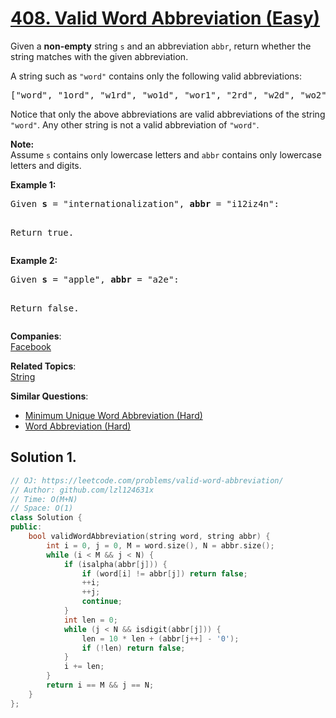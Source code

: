 # [408. Valid Word Abbreviation (Easy)](https://leetcode.com/problems/valid-word-abbreviation/)

<p>
Given a <b>non-empty</b> string <code>s</code> and an abbreviation <code>abbr</code>, return whether the string matches with the given abbreviation.
</p>

<p>A string such as <code>"word"</code> contains only the following valid abbreviations:</p>

<pre>["word", "1ord", "w1rd", "wo1d", "wor1", "2rd", "w2d", "wo2", "1o1d", "1or1", "w1r1", "1o2", "2r1", "3d", "w3", "4"]
</pre>

<p>Notice that only the above abbreviations are valid abbreviations of the string <code>"word"</code>. Any other string is not a valid abbreviation of <code>"word"</code>.</p>

<p><b>Note:</b><br>
Assume <code>s</code> contains only lowercase letters and <code>abbr</code> contains only lowercase letters and digits.
</p>

<p><b>Example 1:</b><br>
</p><pre>Given <b>s</b> = "internationalization", <b>abbr</b> = "i12iz4n":

Return true.
</pre>
<p></p>

<p><b>Example 2:</b><br>
</p><pre>Given <b>s</b> = "apple", <b>abbr</b> = "a2e":

Return false.
</pre>
<p></p>

**Companies**:  
[Facebook](https://leetcode.com/company/facebook)

**Related Topics**:  
[String](https://leetcode.com/tag/string/)

**Similar Questions**:
* [Minimum Unique Word Abbreviation (Hard)](https://leetcode.com/problems/minimum-unique-word-abbreviation/)
* [Word Abbreviation (Hard)](https://leetcode.com/problems/word-abbreviation/)

## Solution 1.

```cpp
// OJ: https://leetcode.com/problems/valid-word-abbreviation/
// Author: github.com/lzl124631x
// Time: O(M+N)
// Space: O(1)
class Solution {
public:
    bool validWordAbbreviation(string word, string abbr) {
        int i = 0, j = 0, M = word.size(), N = abbr.size();
        while (i < M && j < N) {
            if (isalpha(abbr[j])) {
                if (word[i] != abbr[j]) return false;
                ++i;
                ++j;
                continue;
            }
            int len = 0;
            while (j < N && isdigit(abbr[j])) {
                len = 10 * len + (abbr[j++] - '0');
                if (!len) return false;
            }
            i += len;
        }
        return i == M && j == N;
    }
};
```